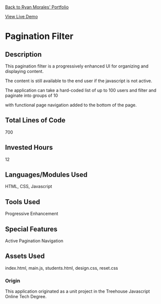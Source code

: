 [Back to Ryan Morales' Portfolio](https://rmaz-portfolio.herokuapp.com/ "Ryan Morales' Portfolio")

[View Live Demo](https://ryanmoralesaz.github.io/pagination-filter/ "Live Demo")

# Pagination Filter

## Description
This pagination filter is a progressively enhanced UI for organizing and displaying content.

The content is still available to the end user if the javascript is not active.

The application can take a hard-coded list of up to 100 users and filter and paginate into groups of 10 

with functional page navigation added to the bottom of the page.
      

## Total Lines of Code
700

## Invested Hours
12

## Languages/Modules Used
HTML, CSS, Javascript

## Tools Used
Progressive Enhancement

## Special Features
Active Pagination Navigation

## Assets Used
index.html, main.js, students.html, design.css, reset.css

### Origin
This application originated as a unit project in the Treehouse Javascript Online Tech Degree.




